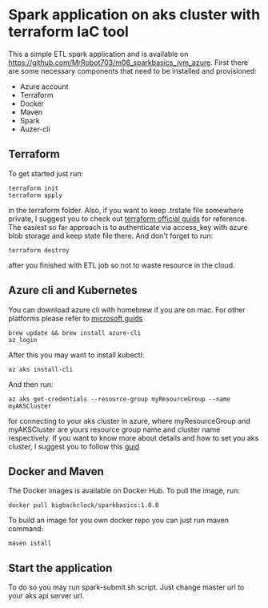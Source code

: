 # Spark application on aks cluster with terraform IaC tool

This a simple ETL spark application and is available on https://github.com/MrRobot703/m06_sparkbasics_jvm_azure. First there are some necessary components that
need to be installed and provisioned:

* Azure account
* Terraform
* Docker
* Maven
* Spark
* Auzer-cli

## Terraform
To get started just run:
```
terraform init
terraform apply
```
in the terraform folder. Also, if you want to keep .trstate file somewhere private,
I suggest you to check out [terraform official guids](https://www.terraform.io/docs/language/settings/backends/azurerm.html) 
for reference. The easiest so far approach is to authenticate via access_key with azure blob storage
and keep state file there.
And don't forget to run:
```
terraform destroy
```
after you finished with ETL job so not to waste resource in the cloud.

## Azure cli and Kubernetes
You can download azure cli with homebrew if you are on mac. For other platforms please refer to
[microsoft guids](https://docs.microsoft.com/en-us/cli/azure/)

```
brew update && brew install azure-cli
az login
```
After this you may want to install kubectl:
```
az aks install-cli
```
And then run:
```
az aks get-credentials --resource-group myResourceGroup --name myAKSCluster
```
for connecting to your aks cluster in azure, where myResourceGroup and myAKSCluster are yours
resource group name and cluster name respectively. If you want to know more about details and how
to set you aks cluster, I suggest you to follow this [guid](https://docs.microsoft.com/en-us/azure/aks/kubernetes-walkthrough)

## Docker and Maven

The Docker images is available on Docker Hub. To pull the image, run:
```
docker pull bigbackclock/sparkbasics:1.0.0 
```
To build an image for you own docker repo you can just run maven command:
```
maven istall
```

## Start the application
To do so you may run spark-submit.sh script. Just change master url to your 
aks api server url.
